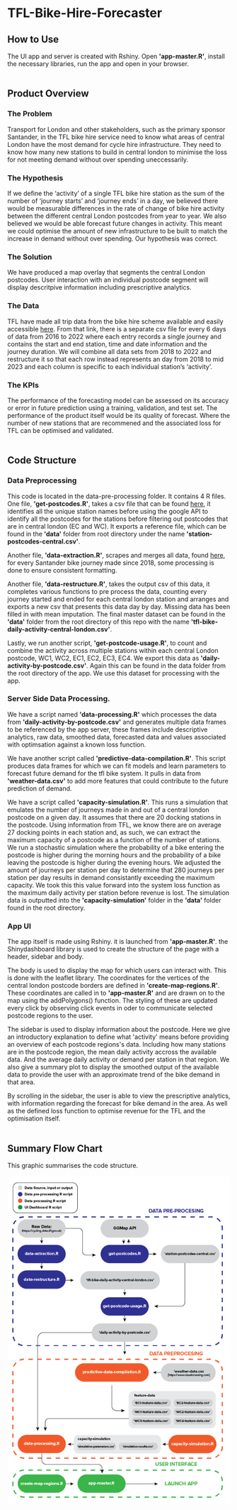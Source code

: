 # TFL-Bike-Hire-Forecaster

## How to Use
The UI app and server is created with Rshiny. Open **'app-master.R'**, install the necessary libraries, run the app and open in your browser. 
<br></br>

## Product Overview

### The Problem
Transport for London and other stakeholders, such as the primary sponsor Santander, in the TFL bike hire service need to know what areas of central London have the most demand for cycle hire infrastructure. They need to know how many new stations to build in central london to minimise the loss for not meeting demand without over spending uneccessarily.

### The Hypothesis
If we define the ‘activity’ of a single TFL bike hire station as the sum of the number of ‘journey starts’ and ‘journey ends’ in a day, we believed there would be measurable differences in the rate of change of bike hire activity between the different central London postcodes from year to year. We also believed we would be able forecast future changes in activity. This meant we could optimise the amount of new infrastructure to be built to match the increase in demand without over spending. Our hypothesis was correct.

### The Solution
We have produced a map overlay that segments the central London postcodes. User interaction with an individual postcode segment will display descritpive information including prescriptive analytics.

### The Data
TFL have made all trip data from the bike hire scheme available and easily accessible [here](https://cycling.data.tfl.gov.uk). From that link, there is a separate csv file for every 6 days of data from 2016 to 2022 where each entry records a single journey and contains the start and end station, time and date information and the journey duration. We will combine all data sets from 2018 to 2022 and restructure it so that each row instead represents an day from 2018 to mid 2023 and each column is specific to each individual station’s ‘activity’.

### The KPIs
The performance of the forecasting model can be assessed on its accuracy or error in future prediction using a training, validation, and test set. The performance of the product itself would be its quality of forecast. Where the number of new stations that are recommened and the associated loss for TFL can be optimised and validated. 
<br></br>

## Code Structure

### Data Preprocessing
This code is located in the data-pre-processing folder. It contains 4 R files. One file, **'get-postcodes.R'**, takes a csv file that can be found [here](https://cycling.data.tfl.gov.uk/usage-stats/371JourneyDataExtract22May2023-28May2023.csv), it identifies all the unique station names before using the google API to identify all the postcodes for the stations before filtering out postcodes that are in central london (EC and WC). It exports a reference file, which can be found in the **'data'** folder from  root directory under the name **'station-postcodes-central.csv'**.

Another file, **'data-extraction.R'**, scrapes and merges all data, found [here](https://cycling.data.tfl.gov.uk/), for every Santander bike journey made since 2018, some processing is done to ensure consistent formatting.

Another file, **'data-restructure.R'**, takes the output csv of this data, it completes various functions to pre process the data, counting every journey started and ended for each central london station and arranges and exports a new csv that presents this data day by day. Missing data has been filled in with mean imputation. The final master dataset can be found in the **'data'** folder from the root directory of this repo with the name **'tfl-bike-daily-activity-central-london.csv'**.

Lastly, we run another script, **'get-postcode-usage.R'**, to count and combine the activity across multiple stations within each central London postcode, WC1, WC2, EC1, EC2, EC3, EC4. We export this data as **'daily-activity-by-postcode.csv'**. Again this can be found in the data folder from the root directory of the app. We use this dataset for processing with the app.

### Server Side Data Processing.
We have a script named **'data-processing.R'** which processes the data from **'daily-activity-by-postcode.csv'** and generates multiple data frames to be referenced by the app server, these frames include descriptive analytics, raw data, smoothed data, forecasted data and values associated with optimsation against a known loss function.

We have another script called **'predictive-data-compilation.R'**. This script produces data frames for which we can fit models and learn parameters to forecast future demand for the tfl bike system. It pulls in data from **'weather-data.csv'** to add more features that could contribute to the future prediction of demand.

We have a script called **'capacity-simulation.R'**. This runs a simulation that emulates the number of journeys made in and out of a central london postcode on a given day. It assumes that there are 20 docking stations in the postcode. Using information from TFL, we know there are on average 27 docking points in each station and, as such, we can extract the maximum capacity of a postcode as a function of the number of stations. We run a stochastic simulation where the probability of a bike entering the postcode is higher during the morning hours and the probability of a bike leaving the postcode is higher during the evening hours. We adjusted the amount of journeys per station per day to determine that 280 journeys per station per day results in demand consistantly exceeding the maximum capacity. We took this this value forward into the system loss function as the maximum daily activity per station before revenue is lost. The simulation data is outputted into the **'capacity-simulation'** folder in the **'data'** folder found in the root directory.

### App UI
The app itself is made using Rshiny. it is launched from **'app-master.R'**. the Shinydashboard library is used to create the structure of the page with a header, sidebar and body.

The body is used to display the map for which users can interact with. This is done with the leaflet library. The coordinates for the vertices of the central london postcode borders are defined in **'create-map-regions.R'**. These coordinates are called in to **'app-master.R'** and are drawn on to the map using the addPolygons() function. The styling of these are updated every click by observing click events in oder to communicate selected postcode regions to the user.

The sidebar is used to display information about the postcode. Here we give an introductory explanation to define what 'activity' means before providing an overview of each postcode regions's data. Including how many stations are in the postcode region, the mean daily activity accross the available data. And the average daily activity or demand per station in that region. We also give a summary plot to display the smoothed output of the available data to provide the user with an approximate trend of the bike demand in that area.

By scrolling in the sidebar, the user is able to view the prescriptive analytics, with information regarding the forecast for bike demand in the area. As well as the defined loss function to optimise revenue for the TFL and the optimisation itself.
<br></br>

## Summary Flow Chart
This graphic summarises the code structure.
<br></br>
![Code Structure](assets/code-structure.png)

